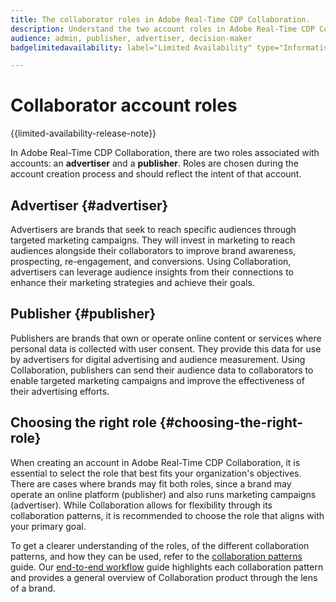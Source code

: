 ```yaml
---
title: The collaborator roles in Adobe Real-Time CDP Collaboration.
description: Understand the two account roles in Adobe Real-Time CDP Collaboration
audience: admin, publisher, advertiser, decision-maker
badgelimitedavailability: label="Limited Availability" type="Informative" url="https://helpx.adobe.com/legal/product-descriptions/real-time-customer-data-platform-collaboration.html newtab=true"

---
```

# Collaborator account roles

{{limited-availability-release-note}}

In Adobe Real-Time CDP Collaboration, there are two roles associated with accounts: an **advertiser** and a **publisher**. Roles are chosen during the account creation process and should reflect the intent of that account.

## Advertiser {#advertiser}

Advertisers are brands that seek to reach specific audiences through targeted marketing campaigns. They will invest in marketing to reach audiences alongside their collaborators to improve brand awareness, prospecting, re-engagement, and conversions. Using Collaboration, advertisers can leverage audience insights from their connections to enhance their marketing strategies and achieve their goals.

## Publisher {#publisher}

Publishers are brands that own or operate online content or services where personal data is collected with user consent. They provide this data for use by advertisers for digital advertising and audience measurement. Using Collaboration, publishers can send their audience data to collaborators to enable targeted marketing campaigns and improve the effectiveness of their advertising efforts.

## Choosing the right role {#choosing-the-right-role}

When creating an account in Adobe Real-Time CDP Collaboration, it is essential to select the role that best fits your organization's objectives. There are cases where brands may fit both roles, since a brand may operate an online platform (publisher) and also runs marketing campaigns (advertiser). While Collaboration allows for flexibility through its collaboration patterns, it is recommended to choose the role that aligns with your primary goal.

To get a clearer understanding of the roles, of the different collaboration patterns, and how they can be used, refer to the [collaboration patterns](/help/guide/overview/collaboration-patterns.md) guide. Our [end-to-end workflow](/help/guide/overview/end-to-end-workflow.md) guide highlights each collaboration pattern and provides a general overview of Collaboration product through the lens of a brand.
